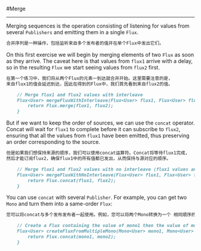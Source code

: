 #Merge
***
Merging sequences is the operation consisting of listening for values 
from several `Publishers` and emitting them in a single `Flux`.
```markdown
合并序列是一种操作，包括监听来自多个发布者的值并在单个Flux中发出它们。
```

On this first exercise we will begin by merging elements of two `Flux` 
as soon as they arrive. The caveat here is that values from `flux1` arrive 
with a delay, so in the resulting `Flux` we start seeing values from `flux2` first.
```markdown
在第一个练习中，我们将从两个Flux的元素一到达就合并开始。这里需要注意的是，
来自flux1的值会延迟到达，因此在得到的Flux中，我们首先看到来自flux2的值。

    // Merge flux1 and flux2 values with interleave
    Flux<User> mergeFluxWithInterleave(Flux<User> flux1, Flux<User> flux2) {
        return Flux.merge(flux1, flux2);
    }
```

But if we want to keep the order of sources, we can use the `concat` operator. 
Concat will wait for `flux1` to complete before it can subscribe to `flux2`, 
ensuring that all the values from `flux1` have been emitted, thus preserving 
an order corresponding to the source.
```markdown
但是如果我们想保持来源的顺序，我们可以使用concat运算符。Concat将等待flux1完成，
然后才能订阅flux2，确保flux1中的所有值都已发出，从而保持与源对应的顺序。

    // Merge flux1 and flux2 values with no interleave (flux1 values and then flux2 values)
    Flux<User> mergeFluxWithNoInterleave(Flux<User> flux1, Flux<User> flux2) {
        return Flux.concat(flux1, flux2);
    }
```

You can use `concat` with several `Publisher`. For example, you can get two `Mono` 
and turn them into a same-order `Flux`:
```markdown
您可以将concat与多个发布发布者一起使用。例如，您可以将两个Mono转换为一个 相同顺序的Flux：

    // Create a Flux containing the value of mono1 then the value of mono2
    Flux<User> createFluxFromMultipleMono(Mono<User> mono1, Mono<User> mono2) {
        return Flux.concat(mono1, mono2);
    }
```